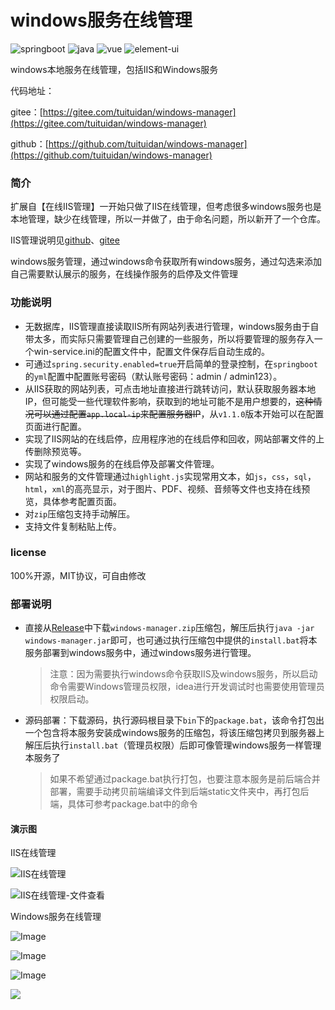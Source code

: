 # windows服务在线管理
<img src="https://img.shields.io/badge/springboot-2.7.4-brightgreen" alt="springboot"/>   <img src="https://img.shields.io/badge/jdk-1.8-blue" alt="java"/>   <img src="https://img.shields.io/badge/vue-2.6.12-blueviolet" alt="vue"/>   <img src="https://img.shields.io/badge/elementui-2.15.14-brown" alt="element-ui"/>   

windows本地服务在线管理，包括IIS和Windows服务

代码地址：

gitee：[https://gitee.com/tuituidan/windows-manager](https://gitee.com/tuituidan/windows-manager)

github：[https://github.com/tuituidan/windows-manager](https://github.com/tuituidan/windows-manager)

### 简介

扩展自【在线IIS管理】一开始只做了IIS在线管理，但考虑很多windows服务也是本地管理，缺少在线管理，所以一并做了，由于命名问题，所以新开了一个仓库。

IIS管理说明见[github](https://github.com/tuituidan/iis-manager)、[gitee](https://gitee.com/tuituidan/iis-manager)

windows服务管理，通过windows命令获取所有windows服务，通过勾选来添加自己需要默认展示的服务，在线操作服务的启停及文件管理

### 功能说明

- 无数据库，IIS管理直接读取IIS所有网站列表进行管理，windows服务由于自带太多，而实际只需要管理自己创建的一些服务，所以将要管理的服务存入一个win-service.ini的配置文件中，配置文件保存后自动生成的。
- 可通过`spring.security.enabled=true`开启简单的登录控制，在`springboot`的`yml`配置中配置账号密码（默认账号密码：admin  / admin123）。
- 从IIS获取的网站列表，可点击地址直接进行跳转访问，默认获取服务器本地IP，但可能受一些代理软件影响，获取到的地址可能不是用户想要的，~~这种情况可以通过配置`app.local-ip`来配置服务器IP~~，从`v1.1.0`版本开始可以在配置页面进行配置。
- 实现了IIS网站的在线启停，应用程序池的在线启停和回收，网站部署文件的上传删除预览等。
- 实现了windows服务的在线启停及部署文件管理。
- 网站和服务的文件管理通过`highlight.js`实现常用文本，如`js`，`css`，`sql`，`html`，`xml`的高亮显示，对于图片、PDF、视频、音频等文件也支持在线预览，具体参考配置页面。
- 对`zip`压缩包支持手动解压。
- 支持文件复制粘贴上传。

### license

100%开源，MIT协议，可自由修改

### 部署说明

- 直接从[Release](https://github.com/tuituidan/windows-manager/releases)中下载`windows-manager.zip`压缩包，解压后执行`java -jar windows-manager.jar`即可，也可通过执行压缩包中提供的`install.bat`将本服务部署到windows服务中，通过windows服务进行管理。

  > 注意：因为需要执行windows命令获取IIS及windows服务，所以启动命令需要Windows管理员权限，idea进行开发调试时也需要使用管理员权限启动。

- 源码部署：下载源码，执行源码根目录下`bin`下的`package.bat`，该命令打包出一个包含将本服务安装成windows服务的压缩包，将该压缩包拷贝到服务器上解压后执行`install.bat`（管理员权限）后即可像管理windows服务一样管理本服务了

  > 如果不希望通过package.bat执行打包，也要注意本服务是前后端合并部署，需要手动拷贝前端编译文件到后端static文件夹中，再打包后端，具体可参考package.bat中的命令

#### 演示图

IIS在线管理

![IIS在线管理](https://gitee.com/tuituidan/pic/raw/master/2025/20250605210649729.png)

![IIS在线管理-文件查看](https://gitee.com/tuituidan/pic/raw/master/2025/20250605210823225.png)

Windows服务在线管理

![Image](https://gitee.com/tuituidan/pic/raw/master/2025/20250605211048837.png)

![Image](https://gitee.com/tuituidan/pic/raw/master/2025/20250605211137156.png)

![Image](https://gitee.com/tuituidan/pic/raw/master/2025/20250605211254735.png)

![](https://gitee.com/tuituidan/pic/raw/master/2025/20250605211336605.png)
